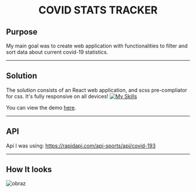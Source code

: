 <h1 align="center">COVID STATS TRACKER</h1>

## Purpose

My main goal was to create web application with functionalities to filter and sort data about current covid-19 statistics.

---

## Solution

The solution consists of an React web application, and scss pre-compliator for css. It's fully responsive on all devices!
[![My Skills](https://skillicons.dev/icons?i=vite,sass,react)](https://skillicons.dev)

You can view the demo [here](https://covidstats-peter.netlify.app/).

---

## API 

Api I was using: https://rapidapi.com/api-sports/api/covid-193

---

## How It looks

![obraz](https://user-images.githubusercontent.com/102172769/230938726-8b8bb09a-c155-43f2-9677-36f8db7e9c6a.png)

